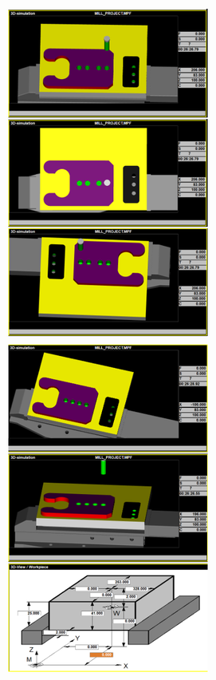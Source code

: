 <p float="left">
  <img src="Sim1.png" width="400" />
  <img src="Sim2.png" width="400" /> 
  <img src="Sim3.png" width="400" />
</p>
<p float="left">
  <img src="Simulation.png" width="400" />
  <img src="Simulation3.png" width="400" /> 
  <img src="WorkDimensions.png" width="400" />
</p>

